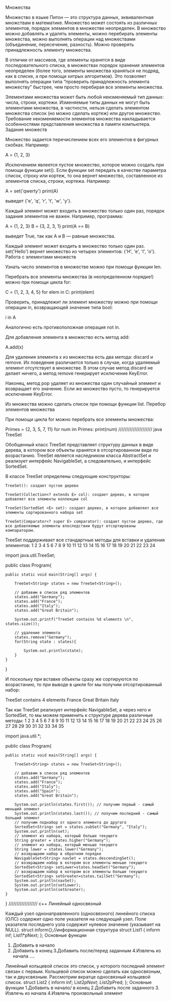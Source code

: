 Множества

Множество в языке Питон — это структура данных, эквивалентная множствам в математике. Множество может состоять из различных элементов, порядок элементов в множестве неопределен. В множество можно добавлять и удалять элементы, можно перебирать элементы множества, можно выполнять операции над множествами (объединение, пересечение, разность). Можно проверять принадлежность элементу множества.

В отличии от массивов, где элементы хранятся в виде последовательного списка, в множествах порядок хранения элементов неопределен (более того, элементы множества храняться не подряд, как в списке, а при помощи хитрых алгоритмов). Это позволяет выполнять операции типа “проверить принадлежность элемента множеству” быстрее, чем просто перебирая все элементы множества.

Элементами множества может быть любой неизменяемый тип данных: числа, строки, кортежи. Изменяемые типы данных не могут быть элементами множества, в частности, нельзя сделать элементом множества список (но можно сделать кортеж) или другое множество. Требование неизменяемости элементов множества накладывается особенностями представления множества в памяти компьютера.
Задание множеств

Множество задается перечислением всех его элементов в фигурных скобках. Например:

A = {1, 2, 3}

Исключением явлеется пустое множество, которое можно создать при помощи функции set(). Если функции set передать в качестве параметра список, строку или кортеж, то она вернет множество, составленное из элементов списка, строки, кортежа. Например:

A = set('qwerty')
print(A)

выведет {'e', 'q', 'r', 't', 'w', 'y'}.

Каждый элемент может входить в множество только один раз, порядок задания элементов не важен. Например, программа:

A = {1, 2, 3}
B = {3, 2, 3, 1}
print(A == B)

выведет True, так как A и B — равные множества.

Каждый элемент может входить в множество только один раз. set('Hello') вернет множество из четырех элементов: {'H', 'e', 'l', 'o'}.
Работа с элементами множеств

Узнать число элементов в множестве можно при помощи функции len.

Перебрать все элементы множества (в неопределенном порядке!) можно при помощи цикла for:

C = {1, 2, 3, 4, 5}
for elem in C:
    print(elem)

Проверить, принадлежит ли элемент множеству можно при помощи операции in, возвращающей значение типа bool:

i in A

Аналогично есть противоположная операция not in.

Для добавления элемента в множество есть метод add:

A.add(x)

Для удаления элемента x из множества есть два метода: discard и remove. Их поведение различается только в случае, когда удаляемый элемент отсутствует в множестве. В этом случае метод discard не делает ничего, а метод remove генерирует исключение KeyError.

Наконец, метод pop удаляет из множества один случайный элемент и возвращает его значение. Если же множество пусто, то генерируется исключение KeyError.

Из множества можно сделать список при помощи функции list.
Перебор элементов множества

При помощи цикла for можно перебрать все элементы множества:

Primes = {2, 3, 5, 7, 11}
for num im Primes:
    print(num)
/////////////////////
java
TreeSet

Обобщенный класс TreeSet<E> представляет структуру данных в виде дерева, в котором все объекты хранятся в отсортированном виде по возрастанию. TreeSet является наследником класса AbstractSet и реализует интерфейс NavigableSet, а следовательно, и интерфейс SortedSet.

В классе TreeSet определены следующие конструкторы:

    TreeSet(): создает пустое дерево

    TreeSet(Collection<? extends E> col): создает дерево, в которое добавляет все элементы коллекции col

    TreeSet(SortedSet <E> set): создает дерево, в которое добавляет все элементы сортированного набора set

    TreeSet(Comparator<? super E> comparator): создает пустое дерево, где все добавляемые элементы впоследствии будут отсортированы компаратором.

TreeSet поддерживает все стандартные методы для вставки и удаления элементов:
1
2
3
4
5
6
7
8
9
10
11
12
13
14
15
16
17
18
19
20
21
22
23
24
	
import java.util.TreeSet;
 
public class Program{
      
    public static void main(String[] args) {
          
        TreeSet<String> states = new TreeSet<String>();
          
        // добавим в список ряд элементов
        states.add("Germany");
        states.add("France");
        states.add("Italy");
        states.add("Great Britain");
        
        System.out.printf("TreeSet contains %d elements \n", states.size());
         
        // удаление элемента
        states.remove("Germany");
        for(String state : states){
          
            System.out.println(state);
        }
    }
}

И поскольку при вставке объекты сразу же сортируются по возрастанию, то при выводе в цикле for мы получим отсортированный набор:

TreeSet contains 4 elements
France
Great Britain
Italy

Так как TreeSet реализует интерфейс NavigableSet, а через него и SortedSet, то мы можем применить к структуре дерева различные методы:
1
2
3
4
5
6
7
8
9
10
11
12
13
14
15
16
17
18
19
20
21
22
23
24
25
26
27
28
29
30
31
32
33
34
35
	
import java.util.*;
 
public class Program{
      
    public static void main(String[] args) {
          
        TreeSet<String> states = new TreeSet<String>();
          
        // добавим в список ряд элементов
        states.add("Germany");
        states.add("France");
        states.add("Italy");
        states.add("Spain");
        states.add("Great Britain");
        
        System.out.println(states.first()); // получим первый - самый меньший элемент
        System.out.println(states.last()); // получим последний - самый больший элемент
        // получим поднабор от одного элемента до другого
        SortedSet<String> set = states.subSet("Germany", "Italy");
        System.out.println(set);
        // элемент из набора, который больше текущего
        String greater = states.higher("Germany");
        // элемент из набора, который меньше текущего
        String lower = states.lower("Germany");
        // возвращаем набор в обратном порядке
        NavigableSet<String> navSet = states.descendingSet();
        // возвращаем набор в котором все элементы меньше текущего
        SortedSet<String> setLower=states.headSet("Germany");
        // возвращаем набор в котором все элементы больше текущего
        SortedSet<String> setGreater=states.tailSet("Germany");  
        System.out.println(navSet);
        System.out.println(setLower);
        System.out.println(setGreater);
    }
}
//////////////////
c++
Линейный односвязный 

Каждый узел однонаправленного (односвязного) линейного списка (ОЛС) содержит одно поле указателя на следующий узел. Поле указателя последнего узла содержит нулевое значение (указывает на NULL).
struct inform{};//информационная структура
struct List1
{
inform inf;
List1*pNext;
};
Основные функции 
1. Добавить в начало
2. Добавить в конец 
3.Добавить после/перед заданным
4.Извлечь из начала 
....

Линейный кольцевой список 
это список, у которого последний элемент связан с первым. Кольцевой список можно сделать как односвязным, так и двухсвязным. Рассмотрим вкратце односвязный кольцевой список.
struct List2
{
inform inf;
List2*pNext;
List2*pPred;
};
Основные функции
1.Добавить в начало/ в конец 
2.Добавить после заданного 
3. Извлечь из начала
4.Извлечь произвольный элемент 
